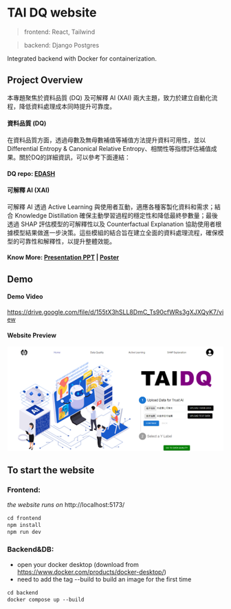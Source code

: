 # TAI DQ website

> frontend: React, Tailwind

> backend: Django Postgres

Integrated backend with Docker for containerization.

## Project Overview
本專題聚焦於資料品質 (DQ) 及可解釋 AI (XAI) 兩大主題，致力於建立自動化流程，降低資料處理成本同時提升可靠度。

#### 資料品質 (DQ)
在資料品質方面，透過母數及無母數補值等補值方法提升資料可用性，並以 Differential Entropy & Canonical Relative Entropy、相關性等指標評估補值成果。關於DQ的詳細資訊，可以參考下面連結：
#### DQ repo: [EDASH](https://github.com/forbes110/EDASH)

#### 可解釋 AI (XAI)
可解釋 AI 透過 Active Learning 與使用者互動，適應各種客製化資料和需求；結合 Knowledge Distillation 確保主動學習過程的穩定性和降低最終參數量；最後透過 SHAP 評估模型的可解釋性以及 Counterfactual Explanation 協助使用者根據模型結果做進一步決策。這些模組的結合旨在建立全面的資料處理流程，確保模型的可靠性和解釋性，以提升整體效能。

#### Know More: [Presentation PPT](./專題簡報.pdf) | [Poster](./Poster.pdf)


## Demo 
#### Demo Video
https://drive.google.com/file/d/155tX3hSLL8DmC_Ts90cfWRs3gXJXQyK7/view

#### Website Preview
![ Upload Page Screenshot](./image/upload_page.png)



## To start the website

### Frontend:

<i>the website runs on</i> http://localhost:5173/

```
cd frontend
npm install
npm run dev
```

### Backend&DB:

- open your docker desktop (download from https://www.docker.com/products/docker-desktop/)
- need to add the tag --build to build an image for the first time

```
cd backend
docker compose up --build
```

<!-- # TrustAi

TrustAi website

> frontend: React, Tailwind

> backend: Python Django

## To start the Website

### Virtual Environment
Stay in the directory, create `.venv` folder

```
python3 -m venv .venv
```

Activate `.venv`

```
. .venv/bin/activate
```

Check activated Python

```
which python3
```

Upgrade `pip`

```
pip install --upgrade pip
```

Install packages

```
pip install -r requirements.txt
```

---

### Frontend
Go to frontend and install packages

```
cd frontend
yarn install
```
or `npm install` (whatever works)

Start the frontend...

```
yarn run dev
```

the website runs on http://localhost:5173/

---

### Backend
Open another terminal and go to backend

```
cd backend
```

#### Set up PostgreSQL
Note: MacOS instructions only

##### Names for user, password, db, etc.
- Host: `127.0.0.1` or `localhost`
- Port: `5432`
- User: `ntuimproject`
- Password: `ntuim`
- Database Name: `ntuimprojectdatabase`

Install PostgreSQL and start it
```
brew tap homebrew/services
brew install postgresql
brew services start postgresql
```

Enter Postgresql

```
psql postgres
```

then the terminal will be like:

```
postgres=# blablabla
```

Create New User

- ‘;’ cannot be omitted!
- note the `postgres=#` is the start of the line, no need to type it

```
postgres=# CREATE ROLE username WITH LOGIN PASSWORD 'quoted password';
```

enter `\du` to check if user is created

Add `CREATEDB` Permission to the Users to Allow Them to Create Databases:

```
ALTER ROLE username CREATEDB;
```
then quit by `\q`

Re-enter Postgresql with User Identity

```
psql postgres -U username
```

then the terminal will be like:

```
postgres=> blablabla
```

Under the Identification of this User, Create a Database

```
postgres=> CREATE DATABASE database_name;
```

check database and its user by `\l`

#### Download PgAdmin4
link: https://www.pgadmin.org/download/

and refer to this page for creating a database
https://www.codementor.io/@engineerapart/getting-started-with-postgresql-on-mac-osx-are8jcopb


Finally, run the Django server

```
python3 manage.py runserver
```

and the server would run on port http://127.0.0.1:8000

<i>The CORS policy is dealt by using vite proxy</i> -->
